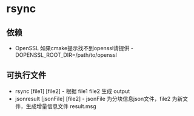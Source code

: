 # rsync

## 依赖

- OpenSSL
如果cmake提示找不到openssl请提供 -DOPENSSL_ROOT_DIR=/path/to/openssl

## 可执行文件

- rsync [file1] [file2] - 根据 file1 file2 生成 output
- jsonresult [jsonFile] [file2] - jsonFile 为分块信息json文件，file2 为新文件，生成增量信息文件 result.msg
